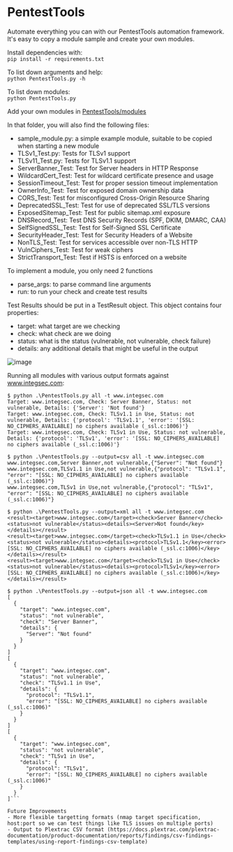 # PentestTools

Automate everything you can with our PentestTools automation framework. It's easy to copy a module sample and create your own modules.

Install dependencies with:\
```pip install -r requirements.txt```

To list down arguments and help:\
```python PentestTools.py -h```

To list down modules:\
```python PentestTools.py```

Add your own modules in [PentestTools/modules](https://github.com/integsec/PentestTools/tree/main/PentestTools/modules)

In that folder, you will also find the following files:
- sample_module.py: a simple example module, suitable to be copied when starting a new module
- TLSv1_Test.py: Tests for TLSv1 support
- TLSv11_Test.py: Tests for TLSv1.1 support
- ServerBanner_Test: Test for Server headers in HTTP Response
- WildcardCert_Test: Test for wildcard certificate presence and usage
- SessionTimeout_Test: Test for proper session timeout implementation
- OwnerInfo_Test: Test for exposed domain ownership data
- CORS_Test: Test for misconfigured Cross-Origin Resource Sharing
- DeprecatedSSL_Test: Test for use of deprecated SSL/TLS versions
- ExposedSitemap_Test: Test for public sitemap.xml exposure
- DNSRecord_Test: Test DNS Security Records (SPF, DKIM, DMARC, CAA)
- SelfSignedSSL_Test: Test for Self-Signed SSL Certificate
- SecurityHeader_Test: Test for Security Headers of a Website
- NonTLS_Test: Test for services accessible over non-TLS HTTP
- VulnCiphers_Test: Test for weak ciphers
- StrictTransport_Test: Test if HSTS is enforced on a website

To implement a module, you only need 2 functions
- parse_args: to parse command line arguments
- run: to run your check and create test results

Test Results should be put in a TestResult object. This object contains four properties:
- target: what target are we checking
- check: what check are we doing
- status: what is the status (vulnerable, not vulnerable, check failure)
- details: any additional details that might be useful in the output

![image](PT.PNG)

Running all modules with various output formats against www.integsec.com:

```
$ python .\PentestTools.py all -t www.integsec.com
Target: www.integsec.com, Check: Server Banner, Status: not vulnerable, Details: {'Server': 'Not found'}
Target: www.integsec.com, Check: TLSv1.1 in Use, Status: not vulnerable, Details: {'protocol': 'TLSv1.1', 'error': '[SSL: NO_CIPHERS_AVAILABLE] no ciphers available (_ssl.c:1006)'}
Target: www.integsec.com, Check: TLSv1 in Use, Status: not vulnerable, Details: {'protocol': 'TLSv1', 'error': '[SSL: NO_CIPHERS_AVAILABLE] no ciphers available (_ssl.c:1006)'}

$ python .\PentestTools.py --output=csv all -t www.integsec.com
www.integsec.com,Server Banner,not vulnerable,{"Server": "Not found"}
www.integsec.com,TLSv1.1 in Use,not vulnerable,{"protocol": "TLSv1.1", "error": "[SSL: NO_CIPHERS_AVAILABLE] no ciphers available (_ssl.c:1006)"}
www.integsec.com,TLSv1 in Use,not vulnerable,{"protocol": "TLSv1", "error": "[SSL: NO_CIPHERS_AVAILABLE] no ciphers available (_ssl.c:1006)"}

$ python .\PentestTools.py --output=xml all -t www.integsec.com
<result><target>www.integsec.com</target><check>Server Banner</check><status>not vulnerable</status><details><Server>Not found</key></details></result>
<result><target>www.integsec.com</target><check>TLSv1.1 in Use</check><status>not vulnerable</status><details><protocol>TLSv1.1</key><error>[SSL: NO_CIPHERS_AVAILABLE] no ciphers available (_ssl.c:1006)</key></details></result>
<result><target>www.integsec.com</target><check>TLSv1 in Use</check><status>not vulnerable</status><details><protocol>TLSv1</key><error>[SSL: NO_CIPHERS_AVAILABLE] no ciphers available (_ssl.c:1006)</key></details></result>

$ python .\PentestTools.py --output=json all -t www.integsec.com
[
  {
    "target": "www.integsec.com",
    "status": "not vulnerable",
    "check": "Server Banner",
    "details": {
      "Server": "Not found"
    }
  }
]
[
  {
    "target": "www.integsec.com",
    "status": "not vulnerable",
    "check": "TLSv1.1 in Use",
    "details": {
      "protocol": "TLSv1.1",
      "error": "[SSL: NO_CIPHERS_AVAILABLE] no ciphers available (_ssl.c:1006)"
    }
  }
]
[
  {
    "target": "www.integsec.com",
    "status": "not vulnerable",
    "check": "TLSv1 in Use",
    "details": {
      "protocol": "TLSv1",
      "error": "[SSL: NO_CIPHERS_AVAILABLE] no ciphers available (_ssl.c:1006)"
    }
  }
]```

Future Improvements
- More flexible targetting formats (nmap target specification, host:port so we can test things like TLS issues on multiple ports)
- Output to Plextrac CSV format (https://docs.plextrac.com/plextrac-documentation/product-documentation/reports/findings/csv-findings-templates/using-report-findings-csv-template)
